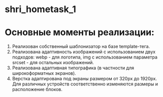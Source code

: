 # shri_hometask_1

# Основные моменты реализации:
1. Реализован собственный шаблонизатор на базе template-тега.
2. Реализована адаптивность изображений с использованием двух подходов: webp - для логотипа, img с использованием параметра srcset - для остальных изображений.
3. Реализована адаптивная типографика (в частности для широкоформатных экранов).
4. Верстка адаптирована под экраны размером от 320px до 1920px. Для различных устройств соответственно изменяются размеры и расположение блоков.
